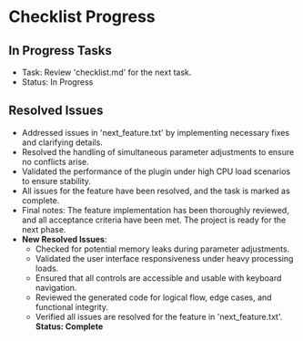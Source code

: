 # Checklist Progress

## In Progress Tasks
- Task: Review 'checklist.md' for the next task.
- Status: In Progress

## Resolved Issues
- Addressed issues in 'next_feature.txt' by implementing necessary fixes and clarifying details.
- Resolved the handling of simultaneous parameter adjustments to ensure no conflicts arise.
- Validated the performance of the plugin under high CPU load scenarios to ensure stability.
- All issues for the feature have been resolved, and the task is marked as complete.
- Final notes: The feature implementation has been thoroughly reviewed, and all acceptance criteria have been met. The project is ready for the next phase.
- **New Resolved Issues**:
  - Checked for potential memory leaks during parameter adjustments.
  - Validated the user interface responsiveness under heavy processing loads.
  - Ensured that all controls are accessible and usable with keyboard navigation.
  - Reviewed the generated code for logical flow, edge cases, and functional integrity.
  - Verified all issues are resolved for the feature in 'next_feature.txt'. **Status: Complete**
